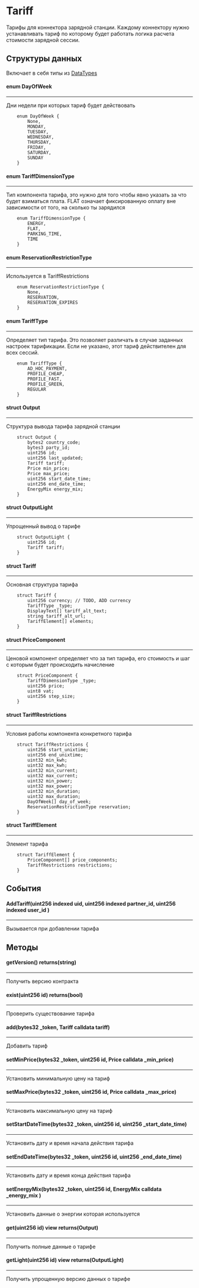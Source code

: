 # Tariff
Тарифы для коннектора зарядной станции. Каждому коннектору нужно устанавливать тариф по которому будет работать логика расчета стоимости зарядной сессии.

## Структуры данных

Включает в себя типы из [DataTypes](./DataTypes.md)

#### enum DayOfWeek
---
Дни недели при которых тариф будет действовать
```
    enum DayOfWeek {
        None,
        MONDAY,
        TUESDAY,
        WEDNESDAY,
        THURSDAY,
        FRIDAY,
        SATURDAY,
        SUNDAY
    }
```

#### enum TariffDimensionType
--- 
Тип компонента тарифа, это нужно для того чтобы явно указать за что будет взиматься плата. FLAT означает фиксированную оплату вне зависимости от того, на сколько ты зарядился
```
    enum TariffDimensionType {
        ENERGY,
        FLAT,
        PARKING_TIME,
        TIME
    }
```

#### enum ReservationRestrictionType
---
Используется в TariffRestrictions 

```
    enum ReservationRestrictionType {
        None,
        RESERVATION,
        RESERVATION_EXPIRES
    }
```

#### enum TariffType
---
Определяет тип тарифа. Это позволяет различать в случае заданных настроек тарификации. Если не указано, этот тариф действителен для всех сессий.


```
    enum TariffType {
        AD_HOC_PAYMENT,
        PROFILE_CHEAP,
        PROFILE_FAST,
        PROFILE_GREEN,
        REGULAR
    }
```

#### struct Output
---
Структура вывода тарифа зарядной станции

```
    struct Output {
        bytes2 country_code;
        bytes3 party_id;
        uint256 id;
        uint256 last_updated;
        Tariff tariff;
        Price min_price;
        Price max_price;   
        uint256 start_date_time;
        uint256 end_date_time;
        EnergyMix energy_mix;             
    }
```

#### struct OutputLight
---
Упрощенный вывод о тарифе

```
    struct OutputLight {
        uint256 id;
        Tariff tariff;
    }
```

#### struct Tariff
---
Основная структура тарифа

```
    struct Tariff {
        uint256 currency; // TODO, ADD currency
        TariffType _type;
        DisplayText[] tariff_alt_text;
        string tariff_alt_url;
        TariffElement[] elements;
    }
```

#### struct PriceComponent
---
Ценовой компонент определяет что за тип тарифа, его стоимость и шаг с которым будет происходить начисление
```
    struct PriceComponent {
        TariffDimensionType _type;
        uint256 price;
        uint8 vat;
        uint256 step_size;
    }
```

#### struct TariffRestrictions
---
Условия работы компонента конкретного тарифа

```
    struct TariffRestrictions {
        uint256 start_unixtime;
        uint256 end_unixtime;
        uint32 min_kwh;
        uint32 max_kwh;
        uint32 min_current;
        uint32 max_current;
        uint32 min_power;
        uint32 max_power;
        uint32 min_duration;
        uint32 max_duration;
        DayOfWeek[] day_of_week;
        ReservationRestrictionType reservation;
    }
```

#### struct TariffElement
---
Элемент тарифа
```
    struct TariffElement {
        PriceComponent[] price_components;
        TariffRestrictions restrictions;
    }
```

## События

#### AddTariff(uint256 indexed uid, uint256 indexed partner_id, uint256 indexed user_id )
---
Вызывается при добавлении тарифа

## Методы

#### getVersion() returns(string)
---
Получить версию контракта

#### exist(uint256 id) returns(bool)
---
Проверить существование тарифа

#### add(bytes32 _token, Tariff calldata tariff)
---
Добавить тариф

#### setMinPrice(bytes32 _token, uint256 id, Price calldata _min_price)
---
Установить минимальную цену на тариф

#### setMaxPrice(bytes32 _token, uint256 id, Price calldata _max_price)
---
Установить максимальную цену на тариф

#### setStartDateTime(bytes32 _token, uint256 id, uint256 _start_date_time)
---
Установить дату и время начала действия тарифа

#### setEndDateTime(bytes32 _token, uint256 id, uint256 _end_date_time)
---
Установить дату и время конца действия тарифа

#### setEnergyMix(bytes32 _token, uint256 id, EnergyMix calldata _energy_mix )
---
Установить данные о энергии которая используется

#### get(uint256 id) view returns(Output)
---
Получить полные данные о тарифе

#### getLight(uint256 id) view returns(OutputLight)
---
Получить упрощенную версию данных о тарифе
